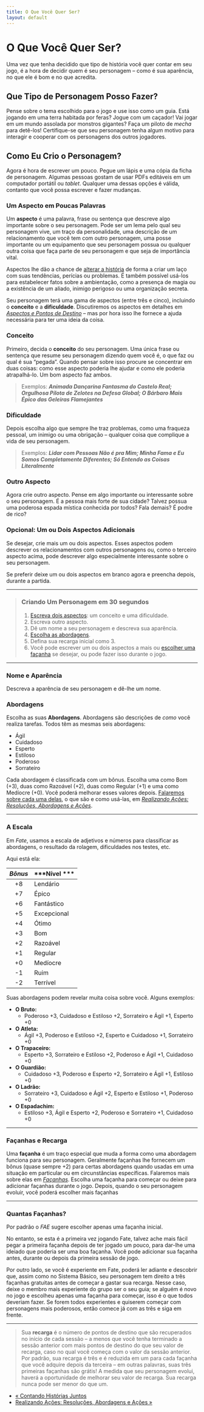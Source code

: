 ```yaml
---
title: O Que Você Quer Ser?
layout: default
---
```


# O Que Você Quer Ser?

Uma vez que tenha decidido que tipo de história você quer contar em seu jogo, é a hora de decidir quem é seu personagem – como é sua aparência, no que ele é bom e no que acredita.

## Que Tipo de Personagem Posso Fazer?

Pense sobre o tema escolhido para o jogo e use isso como um guia. Está jogando em uma terra habitada por feras? Jogue com um caçador! Vai jogar em um mundo assolada por monstros gigantes? Faça um piloto de *mecha* para detê-los! Certifique-se que seu personagem tenha algum motivo para interagir e cooperar com os personagens dos outros jogadores.

## Como Eu Crio o Personagem?

Agora é hora de escrever um pouco. Pegue um lápis e uma cópia da ficha de personagem. Algumas pessoas gostam de usar PDFs editáveis em um computador portátil ou *tablet*. Qualquer uma dessas opções é válida, contanto que você possa escrever e fazer mudanças.

### Um Aspecto em Poucas Palavras

Um **aspecto** é uma palavra, frase ou sentença que descreve algo importante sobre o seu personagem. Pode ser um lema pelo qual seu personagem vive, um traço da personalidade, uma descrição de um relacionamento que você tem com outro personagem, uma posse importante ou um equipamento que seu personagem possua ou qualquer outra coisa que faça parte de seu personagem e que seja de importância vital.

Aspectos lhe dão a chance de [alterar a história](../aspectos-e-pontos-de-destino/#estabelecendo-fatos) de forma a criar um laço com suas tendências, perícias ou problemas. É também possível usá-los para estabelecer fatos sobre a ambientação, como a presença de magia ou a existência de um aliado, inimigo perigoso ou uma organização secreta.

Seu personagem terá uma gama de aspectos (entre três e cinco), incluindo o **conceito** e a **dificuldade**. Discutiremos os aspectos em detalhes em [*Aspectos e Pontos de Destino*](../aspectos-e-pontos-de-destino/) – mas por hora isso lhe fornece a ajuda necessária para ter uma ideia da coisa.

### Conceito

Primeiro, decida o **conceito** do seu personagem. Uma única frase ou sentença que resume seu personagem dizendo quem você é, o que faz ou qual é sua “pegada”. Quando pensar sobre isso procure se concentrar em duas coisas: como esse aspecto poderia lhe ajudar e como ele poderia atrapalhá-lo. Um bom aspecto faz ambos.

> Exemplos: ***Animada Dançarina Fantasma do Castelo Real; Orgulhosa Pilota de Zelotes na Defesa Global; O Bárbaro Mais Épico das Geleiras Flamejantes***



### Dificuldade

Depois escolha algo que sempre lhe traz problemas, como uma fraqueza pessoal, um inimigo ou uma obrigação – qualquer coisa que complique a vida de seu personagem.

> Exemplos: ***Lidar com Pessoas Não é pra Mim; Minha Fama e Eu Somos Completamente Diferentes; Só Entendo as Coisas Literalmente***


### Outro Aspecto

Agora crie outro aspecto. Pense em algo importante ou interessante sobre o seu personagem. É a pessoa mais forte de sua cidade? Talvez possua uma poderosa espada mística conhecida por todos? Fala demais? É podre de rico?

### Opcional: Um ou Dois Aspectos Adicionais

Se desejar, crie mais um ou dois aspectos. Esses aspectos podem descrever os relacionamentos com outros personagens ou, como o terceiro aspecto acima, pode descrever algo especialmente interessante sobre o seu personagem.

Se preferir deixe um ou dois aspectos em branco agora e preencha depois, durante a partida.

---

> ### Criando Um Personagem em 30 segundos
> 
> 1. [Escreva dois aspectos](../aspectos-e-pontos-de-destino/): um conceito e uma dificuldade.
> 2. Escreva outro aspecto.
> 3. Dê um nome a seu personagem e descreva sua aparência.
> 4. [Escolha as abordagens](../realizando-acoes-resolucoes-abordagens-e-acoes/#escolha-sua-abordagem).
> 5. Defina sua recarga inicial como 3.
> 6. Você pode escrever um ou dois aspectos a mais ou [escolher uma façanha](#façanhas-e-recarga) se desejar, ou pode fazer isso durante o jogo.

---

### Nome e Aparência

Descreva a aparência de seu personagem e dê-lhe um nome.

### Abordagens

Escolha as suas **Abordagens**. Abordagens são descrições de *como* você realiza tarefas. Todos têm as mesmas seis abordagens:

- Ágil
- Cuidadoso
- Esperto
- Estiloso
- Poderoso
- Sorrateiro

Cada abordagem é classificada com um bônus. Escolha uma como Bom (+3), duas como Razoável (+2), duas como Regular (+1) e uma como Medíocre (+0). Você poderá melhorar esses valores depois. [Falaremos sobre cada uma delas](realizando-acoes-resolucoes-abordagens-e-acoes/#escolha-sua-abordagem), o que são e como usá-las, em [*Realizando Ações: Resoluções, Abordagens e Ações*](../realizando-acoes-resolucoes-abordagens-e-acoes/).

---

### A Escala

Em *Fate*, usamos a escala de adjetivos e números para classificar as abordagens, o resultado da rolagem, dificuldades nos testes, etc.

Aqui está ela:

| ***Bônus*** | ***Nível *** |
|:-----------:|--------------|
| +8          | Lendário     |
| +7          | Épico        |
| +6          | Fantástico   |
| +5          | Excepcional  |
| +4          | Ótimo        |
| +3          | Bom          |
| +2          | Razoável     |
| +1          | Regular      |
| +0          | Medíocre     |
| -1          | Ruim         |
| -2          | Terrível     |


Suas abordagens podem revelar muita coisa sobre você. Alguns exemplos:

+ **O Bruto:**
  + Poderoso +3, Cuidadoso e Estiloso +2, Sorrateiro e Ágil +1, Esperto +0
+ **O Atleta:**
  + Ágil +3, Poderoso e Estiloso +2, Esperto e Cuidadoso +1, Sorrateiro +0
+ **O Trapaceiro:**
  + Esperto +3, Sorrateiro e Estiloso +2, Poderoso e Ágil +1, Cuidadoso +0
+ **O Guardião:**
  + Cuidadoso +3, Poderoso e Esperto +2, Sorrateiro e Ágil +1, Estiloso +0
+ **O Ladrão:**
  + Sorrateiro +3, Cuidadoso e Ágil +2, Esperto e Estiloso +1, Poderoso +0
+ **O Espadachim:**
  + Estiloso +3, Ágil e Esperto +2, Poderoso e Sorrateiro +1, Cuidadoso +0

---

### Façanhas e Recarga

Uma **façanha** é um traço especial que muda a forma como uma abordagem funciona para seu personagem. Geralmente façanhas lhe fornecem um bônus (quase sempre +2) para certas abordagens quando usadas em uma situação em particular ou em circunstâncias específicas. Falaremos mais sobre elas em [*Façanhas*](../facanhas/). Escolha uma façanha para começar ou deixe para adicionar façanhas durante o jogo. Depois, quando o seu personagem evoluir, você poderá escolher mais façanhas

---

### Quantas Façanhas?

Por padrão o *FAE* sugere escolher apenas uma façanha inicial.

No entanto, se esta é a primeira vez jogando Fate, talvez ache mais fácil pegar a primeira façanha depois de ter jogado um pouco, para dar-lhe uma ideiado que poderia ser uma boa façanha. Você pode adicionar sua façanha antes, durante ou depois da primeira sessão de jogo.

Por outro lado, se você é experiente em Fate, poderá ler adiante e descobrir que, assim como no Sistema Básico, seu personagem tem direito a três façanhas gratuitas antes de começar a gastar sua recarga. Nesse caso, deixe o membro mais experiente do grupo ser o seu guia; se alguém é novo no jogo e escolheu apenas uma façanha para começar, isso é o que todos deveriam fazer. Se forem todos experientes e quiserem começar com personagens mais poderosos, então comece já com as três e siga em frente.

---

> Sua **recarga** é o número de pontos de destino que são recuperados no início de cada sessão – a menos que você tenha terminado a sessão anterior com mais pontos de destino do que seu valor de recarga, caso no qual você começa com o valor da sessão anterior. Por padrão, sua recarga é três e é reduzida em um para cada façanha que você adquire depois da terceira – em outras palavras, suas três primeiras façanhas são grátis! A medida que seu personagem evolui, haverá a oportunidade de melhorar seu valor de recarga. Sua recarga nunca pode ser menor do que um.

- [« Contando Histórias Juntos](../contando-historias-juntos/)
- [Realizando Ações: Resoluções, Abordagens e Ações »](../realizando-acoes-resolucoes-abordagens-e-acoes/)
